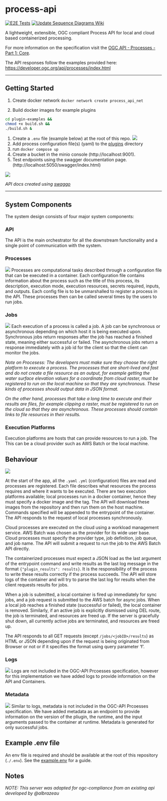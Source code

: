 # process-api

[![E2E Tests](https://github.com/dewberry/process-api/actions/workflows/e2e-tests.yml/badge.svg?event=push)](https://github.com/Dewberry/process-api/actions/workflows/e2e-tests.yml)
[![Update Sequence Diagrams Wiki](https://github.com/Dewberry/process-api/actions/workflows/update-squence-wiki.yml/badge.svg)](https://github.com/Dewberry/process-api/actions/workflows/update-squence-wiki.yml)

A lightweight, extensible, OGC compliant Process API for local and cloud based containerized processing.

For more information on the specification visit the [OGC API - Processes - Part 1: Core](https://docs.ogc.org/is/18-062r2/18-062r2.html#toc0).

The API responses follow the examples provided here:
https://developer.ogc.org/api/processes/index.html

---

## Getting Started

1. Create docker network `docker network create process_api_net`

1. Build docker images for example plugins
```sh
cd plugin-examples &&
chmod +x build.sh &&
./build.sh &
```
1. Create a `.env` file (example below) at the root of this repo.
![](imgs/readme/getting-started.gif)
1. Add process configuration file(s) (yaml) to the [plugins](plugins/) directory
1. run `docker compose up`
1. Create a bucket in the minio console (http://localhost:9001).
1. Test endpoints using the swagger documentation page. (http://localhost:5050/swagger/index.html)

![](imgs/readme/swagger-demo.gif)

*API docs created using [swaggo](https://github.com/swaggo/swag)*

---

## System Components

The system design consists of four major system components:

### API
The API is the main orchestrator for all the downstream functionality and a single point of communication with the system.

### Processes
![](imgs/readme/processes.png)
Processes are computational tasks described through a configuration file that can be executed in a container. Each configuration file contains information about the process such as the title of this process, its description, execution mode, execution resources, secrets required, inputs, and outputs. Each config file is to be unmarshalled to register a process in the API. These processes then can be called several times by the users to run jobs.


### Jobs
![](imgs/readme/jobs.png)
Each execution of a process is called a job. A job can be synchronous or asynchronous depending on which host it is being executed upon. Synchronous jobs return responses after the job has reached a finished state, meaning either successful or failed. The asynchronous jobs return a response immediately with a job id for the client so that the client can monitor the jobs.

*Note on Procesess: The developers must make sure they choose the right platform to execute a process. The processes that are short-lived and fast and do not create a file resource as an output, for example getting the water surface elevation values for a coordinate from cloud raster, must be registered to run on the local machine so that they are synchronous. These kinds of processes should output data in JSON format.*

*On the other hand, processes that take a long time to execute and their results are files, for example clipping a raster, must be registered to run on the cloud so that they are asynchronous. These processes should contain links to file resources in their results.*

### Execution Platforms
Execution platforms are hosts that can provide resources to run a job. The This can be a cloud provider such as AWS Batch or the local machine.


## Behaviour

![](imgs/readme/design.svg)

At the start of the app, all the `.yaml` `.yml` (configuration) files are read and processes are registered. Each file describes what resources the process requires and where it wants to be executed. There are two execution platforms available; local processes run in a docker container, hence they must specify a docker image and the tag. The API will download these images from the repository and then run them on the host machine. Commands specified will be appended to the entrypoint of the container. The API responds to the request of local processes synchronously.

Cloud processes are executed on the cloud using a workload management service. AWS Batch was chosen as the provider for its wide user base. Cloud processes must specify the provider type, job definition, job queue, and job name. The API will submit a request to run the job to the AWS Batch API directly.

The containerized processes must expect a JSON load as the last argument of the entrypoint command and write results as the last log message in the format `{"plugin_results": results}`. It is the responsibility of the process to write these results correctly if the process succeeds. The API will store logs of the container and will try to parse the last log for results when the client requests results for jobs.

When a job is submitted, a local container is fired up immediately for sync jobs, and a job request is submitted to the AWS batch for async jobs. When a local job reaches a finished state (successful or failed), the local container is removed. Similarly, if an active job is explicitly dismissed using DEL route, the job is terminated, and resources are freed up. If the server is gracefully shut down, all currently active jobs are terminated, and resources are freed up.

The API responds to all GET requests (except `/jobs/<jobID>/results`) as HTML or JSON depending upon if the request is being originated from Browser or not or if it specifies the format using query parameter ‘f’.

### Logs
![](imgs/readme/logs.png)
Logs are not included in the OGC-API Prcoesses specification, however for this implementation we have added logs to provide information on the API and Containers.

### Metadata
![](imgs/readme/metadata.png)
Similar to logs, metadata is not included in the OGC-API Prcoesses specification. We have added metadata as an endpoint to provide information on the version of the pliugin, the runtime, and the input arguments passed to the container at runtime. Metadata is generated for only successful jobs.

## Example .env file

An env file is required and should be available at the root of this repository (`./.env`). See the [example.env](example.env) for a guide.

## Notes
*NOTE: This server was adapted for ogc-compliance from an existing api developed by @albrazeau*